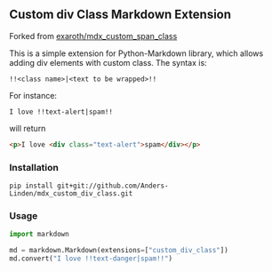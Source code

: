 ## Custom div Class Markdown Extension

Forked from [exaroth/mdx_custom_span_class](https://github.com/exaroth/mdx_custom_span_class)

This is a simple extension for Python-Markdown library, which allows adding div elements with custom class.
The syntax is:
```
!!<class name>|<text to be wrapped>!!
```
For instance:

```shell
I love !!text-alert|spam!!
```
will return

```html
<p>I love <div class="text-alert">spam</div></p>
```


### Installation

```shell
pip install git+git://github.com/Anders-Linden/mdx_custom_div_class.git
```

### Usage

```python
import markdown

md = markdown.Markdown(extensions=["custom_div_class"])
md.convert("I love !!text-danger|spam!!")

```

